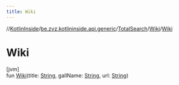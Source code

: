 ```yaml
---
title: Wiki
---
```

//[KotlinInside](../../../../index.html)/[be.zvz.kotlininside.api.generic](../../index.html)/[TotalSearch](../index.html)/[Wiki](index.html)/[Wiki](-wiki.html)



# Wiki



[jvm]\
fun [Wiki](-wiki.html)(title: [String](https://kotlinlang.org/api/latest/jvm/stdlib/kotlin/-string/index.html), gallName: [String](https://kotlinlang.org/api/latest/jvm/stdlib/kotlin/-string/index.html), url: [String](https://kotlinlang.org/api/latest/jvm/stdlib/kotlin/-string/index.html))




